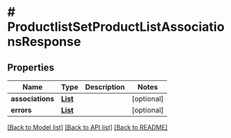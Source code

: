 # # ProductlistSetProductListAssociationsResponse


## Properties 


Name | Type | Description | Notes
------------ | ------------- | ------------- | -------------
**associations**| [**List<ProductlistProductListAssociation>**](ProductlistProductListAssociation.md) |   | [optional]
**errors**| [**List<ProductlistProductListAssociationError>**](ProductlistProductListAssociationError.md) |   | [optional]


[[Back to Model list]](../../README.md#models) [[Back to API list]](../../README.md#endpoints) [[Back to README]](../../README.md)

